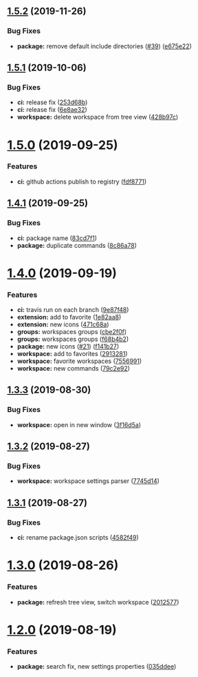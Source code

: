 ## [1.5.2](https://github.com/design4pro/vscode-workspace-manager/compare/v1.5.1...v1.5.2) (2019-11-26)


### Bug Fixes

* **package:** remove default include directories ([#39](https://github.com/design4pro/vscode-workspace-manager/issues/39)) ([e675e22](https://github.com/design4pro/vscode-workspace-manager/commit/e675e22))

## [1.5.1](https://github.com/design4pro/vscode-workspace-manager/compare/v1.5.0...v1.5.1) (2019-10-06)


### Bug Fixes

* **ci:** release fix ([253d68b](https://github.com/design4pro/vscode-workspace-manager/commit/253d68b))
* **ci:** release fix ([6e8ae32](https://github.com/design4pro/vscode-workspace-manager/commit/6e8ae32))
* **workspace:** delete workspace from tree view ([428b97c](https://github.com/design4pro/vscode-workspace-manager/commit/428b97c))

# [1.5.0](https://github.com/design4pro/vscode-workspace-manager/compare/v1.4.1...v1.5.0) (2019-09-25)


### Features

* **ci:** github actions publish to registry ([fdf8771](https://github.com/design4pro/vscode-workspace-manager/commit/fdf8771))

## [1.4.1](https://github.com/design4pro/vscode-workspace-manager/compare/v1.4.0...v1.4.1) (2019-09-25)


### Bug Fixes

* **ci:** package name ([83cd7f1](https://github.com/design4pro/vscode-workspace-manager/commit/83cd7f1))
* **package:** duplicate commands ([8c86a78](https://github.com/design4pro/vscode-workspace-manager/commit/8c86a78))

# [1.4.0](https://github.com/design4pro/vscode-workspace-manager/compare/v1.3.3...v1.4.0) (2019-09-19)


### Features

* **ci:** travis run on each branch ([9e87f48](https://github.com/design4pro/vscode-workspace-manager/commit/9e87f48))
* **extension:** add to favorite ([1e82aa8](https://github.com/design4pro/vscode-workspace-manager/commit/1e82aa8))
* **extension:** new icons ([471c68a](https://github.com/design4pro/vscode-workspace-manager/commit/471c68a))
* **groups:** workspaces groups ([cbe2f0f](https://github.com/design4pro/vscode-workspace-manager/commit/cbe2f0f))
* **groups:** workspaces groups ([f68b4b2](https://github.com/design4pro/vscode-workspace-manager/commit/f68b4b2))
* **package:** new icons ([#21](https://github.com/design4pro/vscode-workspace-manager/issues/21)) ([f141b27](https://github.com/design4pro/vscode-workspace-manager/commit/f141b27))
* **workspace:** add to favorites ([2913281](https://github.com/design4pro/vscode-workspace-manager/commit/2913281))
* **workspace:** favorite workspaces ([7556991](https://github.com/design4pro/vscode-workspace-manager/commit/7556991))
* **workspace:** new commands ([79c2e92](https://github.com/design4pro/vscode-workspace-manager/commit/79c2e92))

## [1.3.3](https://github.com/design4pro/vscode-workspace-manager/compare/v1.3.2...v1.3.3) (2019-08-30)


### Bug Fixes

* **workspace:** open in new window ([3f16d5a](https://github.com/design4pro/vscode-workspace-manager/commit/3f16d5a))

## [1.3.2](https://github.com/design4pro/vscode-workspace-manager/compare/v1.3.1...v1.3.2) (2019-08-27)


### Bug Fixes

* **workspace:** workspace settings parser ([7745d14](https://github.com/design4pro/vscode-workspace-manager/commit/7745d14))

## [1.3.1](https://github.com/design4pro/vscode-workspace-manager/compare/v1.3.0...v1.3.1) (2019-08-27)


### Bug Fixes

* **ci:** rename package.json scripts ([4582f49](https://github.com/design4pro/vscode-workspace-manager/commit/4582f49))

# [1.3.0](https://github.com/design4pro/vscode-workspace-manager/compare/v1.2.0...v1.3.0) (2019-08-26)


### Features

* **package:** refresh tree view, switch workspace ([2012577](https://github.com/design4pro/vscode-workspace-manager/commit/2012577))

# [1.2.0](https://github.com/design4pro/vscode-workspace-manager/compare/v1.1.3...v1.2.0) (2019-08-19)


### Features

* **package:** search fix, new settings properties ([035ddee](https://github.com/design4pro/vscode-workspace-manager/commit/035ddee))
